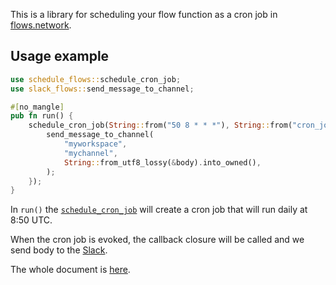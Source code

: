 This is a library for scheduling your flow function as a cron job in [flows.network](https://flows.network).

## Usage example
```rust
use schedule_flows::schedule_cron_job;
use slack_flows::send_message_to_channel;

#[no_mangle]
pub fn run() {
    schedule_cron_job(String::from("50 8 * * *"), String::from("cron_job_evoked"), |body| {
        send_message_to_channel(
            "myworkspace",
            "mychannel",
            String::from_utf8_lossy(&body).into_owned(),
        );
    });
}
```

In `run()` the [`schedule_cron_job`](https://docs.rs/schedule-flows/latest/schedule_flows/fn.schedule_cron_job.html) will create a cron job that will run daily at 8:50 UTC.

When the cron job is evoked, the callback closure will be called and we send body to the [Slack](https://docs.rs/slack-flows).

The whole document is [here](https://docs.rs/schedule-flows).
